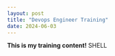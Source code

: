 ```yaml
---
layout: post
title: "Devops Engineer Training"
date: 2024-06-03
---
```


**This is my training content!**
SHELL
